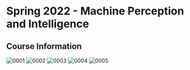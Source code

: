 <h1>Spring 2022 - Machine Perception and Intelligence</h1>
<h2>Course Information</h2>

![0001](https://user-images.githubusercontent.com/83747696/160178575-f2ba1cb6-7ce8-4993-b8a2-57b8c0a7d7dd.jpg)
![0002](https://user-images.githubusercontent.com/83747696/160178592-5838e240-c902-4f85-a320-b91b55e727a8.jpg)
![0003](https://user-images.githubusercontent.com/83747696/160178594-8fbc3c96-45c6-48a3-a495-fb79860b006c.jpg)
![0004](https://user-images.githubusercontent.com/83747696/160178596-7d755454-5273-4d62-b444-85aa46ce29e2.jpg)
![0005](https://user-images.githubusercontent.com/83747696/160178597-1d441969-03ee-4cdd-a98e-445df9f47bc9.jpg)
